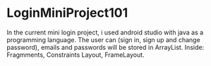 # LoginMiniProject101
In the current mini login project, i used android studio with java as a programming language. The user can (sign in, sign up and change password), emails and passwords will be stored in ArrayList.
Inside: Fragmments, Constraints Layout, FrameLayout.
